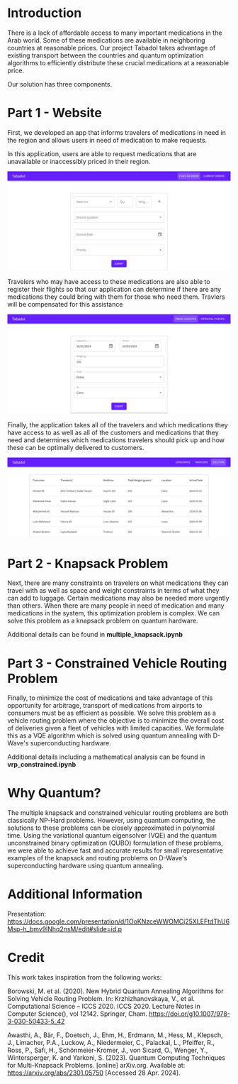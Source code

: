 # Introduction

There is a lack of affordable access to many important medications in the Arab world. Some of these medications are available in neighboring countries at reasonable prices. Our project Tabadol takes advantage of existing transport between the countries and quantum optimization algorithms to efficiently distribute these crucial medications at a reasonable price.

Our solution has three components.

# Part 1 - Website

First, we developed an app that informs travelers of medications in need in the region and allows users in need of medication to make requests.

In this application, users are able to request medications that are unavailable or inaccessibly priced in their region.

![Image of the customer view](/images/customer_view.png)

Travelers who may have access to these medications are also able to register their flights so that our application can determine if there are any medications they could bring with them for those who need them. Travlers will be compensated for this assistance

![Image of the traveler view](/images/traveler_view.png)

Finally, the application takes all of the travelers and which medications they have access to as well as all of the customers and medications that they need and determines which medications travelers should pick up and how these can be optimally delivered to customers.

![Image of the customer view](/images/manager_view.png)

# Part 2 - Knapsack Problem

Next, there are many constraints on travelers on what medications they can travel with as well as space and weight constraints in terms of what they can add to luggage. Certain medications may also be needed more urgently than others. When there are many people in need of medication and many medications in the system, this optimization problem is complex. We can solve this problem as a knapsack problem on quantum hardware.

Additional details can be found in **multiple_knapsack.ipynb**

# Part 3 - Constrained Vehicle Routing Problem

Finally, to minimize the cost of medications and take advantage of this opportunity for arbitrage, transport of medications from airports to consumers must be as efficient as possible. We solve this problem as a vehicle routing problem where the objective is to minimize the overall cost of deliveries given a fleet of vehicles with limited capacities. We formulate this as a VQE algorithm which is solved using quantum annealing with D-Wave's superconducting hardware.

Additional details including a mathematical analysis can be found in **vrp_constrained.ipynb**

# Why Quantum?

The multiple knapsack and constrained vehicular routing problems are both classically NP-Hard problems. However, using quantum computing, the solutions to these problems can be closely approximated in polynomial time. Using the variational quantum eigensolver (VQE) and the quantum unconstrained binary optimization (QUBO) formulation of these problems, we were able to achieve fast and accurate results for small representative examples of the knapsack and routing problems on D-Wave's superconducting hardware using quantum annealing.

# Additional Information

Presentation: https://docs.google.com/presentation/d/1OoKNzceWWOMCj25XLEFtdThU6Msp-h_bmv9lNhq2nsM/edit#slide=id.p

# Credit

This work takes inspiration from the following works:

Borowski, M. et al. (2020). New Hybrid Quantum Annealing Algorithms for Solving Vehicle Routing Problem. In: Krzhizhanovskaya, V., et al. Computational Science – ICCS 2020. ICCS 2020. Lecture Notes in Computer Science(), vol 12142. Springer, Cham. https://doi.or/g10.1007/978-3-030-50433-5_42

Awasthi, A., Bär, F., Doetsch, J., Ehm, H., Erdmann, M., Hess, M., Klepsch, J., Limacher, P.A., Luckow, A., Niedermeier, C., Palackal, L., Pfeiffer, R., Ross, P., Safi, H., Schönmeier-Kromer, J., von Sicard, O., Wenger, Y., Wintersperger, K. and Yarkoni, S. (2023). Quantum Computing Techniques for Multi-Knapsack Problems. [online] arXiv.org. Available at: https://arxiv.org/abs/2301.05750 [Accessed 28 Apr. 2024].